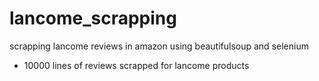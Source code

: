# lancome_scrapping
scrapping lancome reviews in amazon using beautifulsoup and selenium
+ 10000 lines of reviews scrapped for lancome products
